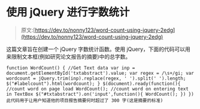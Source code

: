 # 使用 jQuery 进行字数统计

> 原文:[https://dev.to/nonny123/word-count-using-jquery-2edg](https://dev.to/nonny123/word-count-using-jquery-2edg)

这篇文章旨在创建一个 jQuery 字数统计函数。使用 jQuery，下面的代码可以用来限制文本框(例如研究论文报告的摘要)中的总字数。

``function WordCount() { //Get Text data var inp = document.getElementById('txtabstract').value; var regex = /\s+/gi; var wordcount = jQuery.trim(inp).replace(regex, ' ').split(' ').length; $("#labelcount").html(wordcount); } $(document).ready(function(){ //count word on page load WordCount(); //count word on entering text in TextBox $("#txtabstract").on('input',function(){ WordCount(); }) })`` `此代码用于让用户知道他的项目报告摘要何时超过了 300 字(这是摘要的标准)`